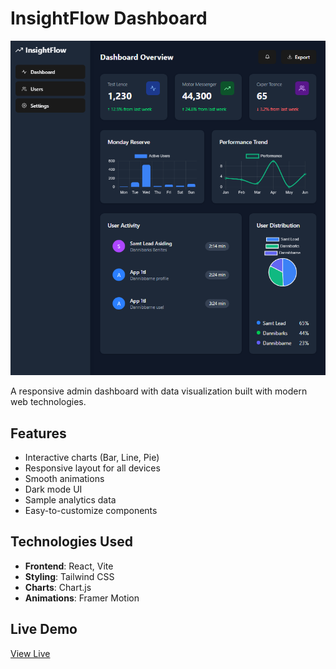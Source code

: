 # InsightFlow Dashboard

![Dashboard Preview](./screenshot.png)

A responsive admin dashboard with data visualization built with modern web technologies.

## Features

- Interactive charts (Bar, Line, Pie)
- Responsive layout for all devices
- Smooth animations
- Dark mode UI
- Sample analytics data
- Easy-to-customize components

## Technologies Used

- **Frontend**: React, Vite
- **Styling**: Tailwind CSS
- **Charts**: Chart.js
- **Animations**: Framer Motion


## Live Demo
[View Live](https://insight-flow-theta.vercel.app/)
